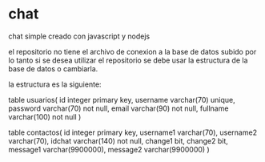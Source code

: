 # chat
chat simple creado con javascript y nodejs



el repositorio no tiene el archivo de conexion a la base de datos subido por lo tanto si se desea utilizar el repositorio se debe usar la estructura de la base de datos o cambiarla.

la estructura es la siguiente:

table usuarios(
  id integer primary key,
  username varchar(70) unique,
  password varchar(70) not null,
  email varchar(90) not null,
  fullname varchar(100) not null
)

table contactos(
  id integer primary key,
  username1 varchar(70),
  username2 varchar(70),
  idchat varchar(140) not null,
  change1 bit,
  change2 bit,
  message1 varchar(9900000),
  message2 varchar(9900000)
)
